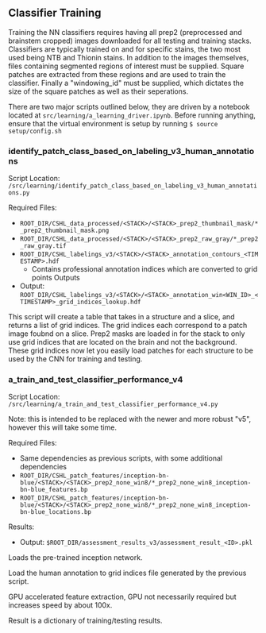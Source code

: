 ## Classifier Training

Training the NN classifiers requires having all prep2 (preprocessed and brainstem cropped) images downloaded for all testing and training stacks. Classifiers are typically trained on and for specific stains, the two most used being NTB and Thionin stains. In addition to the images themselves, files containing segmented regions of interest must be supplied. Square patches are extracted from these regions and are used to train the classifier. Finally a "windowing_id" must be supplied, which dictates the size of the square patches as well as their seperations.

There are two major scripts outlined below, they are driven by a notebook located at `src/learning/a_learning_driver.ipynb`. Before running anything, ensure that the virtual environment is setup by running `$ source setup/config.sh`

### identify_patch_class_based_on_labeling_v3_human_annotations
Script Location: `/src/learning/identify_patch_class_based_on_labeling_v3_human_annotations.py`

Required Files:
- `ROOT_DIR/CSHL_data_processed/<STACK>/<STACK>_prep2_thumbnail_mask/*_prep2_thumbnail_mask.png`
- `ROOT_DIR/CSHL_data_processed/<STACK>/<STACK>_prep2_raw_gray/*_prep2_raw_gray.tif`
- `ROOT_DIR/CSHL_labelings_v3/<STACK>/<STACK>_annotation_contours_<TIMESTAMP>.hdf`
  - Contains professional annotation indices which are converted to grid points
Outputs
- Output: `ROOT_DIR/CSHL_labelings_v3/<STACK>/<STACK>_annotation_win<WIN_ID>_<TIMESTAMP>_grid_indices_lookup.hdf`

This script will create a table that takes in a structure and a slice, and returns a list of grid indices. The grid indices each correspond to a patch image foubnd on a slice. Prep2 masks are loaded in for the stack to only use grid indices that are located on the brain and not the background. These grid indices now let you easily load patches for each structure to be used by the CNN for training and testing.

### a_train_and_test_classifier_performance_v4
Script Location: `/src/learning/a_train_and_test_classifier_performance_v4.py`

Note: this is intended to be replaced with the newer and more robust "v5", however this will take some time.

Required Files:
- Same dependencies as previous scripts, with some additional dependencies
- `ROOT_DIR/CSHL_patch_features/inception-bn-blue/<STACK>/<STACK>_prep2_none_win8/*_prep2_none_win8_inception-bn-blue_features.bp`
- `ROOT_DIR/CSHL_patch_features/inception-bn-blue/<STACK>/<STACK>_prep2_none_win8/*_prep2_none_win8_inception-bn-blue_locations.bp`

Results:
- Output: `$ROOT_DIR/assessment_results_v3/assessment_result_<ID>.pkl`

Loads the pre-trained inception network.

Load the human annotation to grid indices file generated by the previous script.
 
GPU accelerated feature extraction, GPU not necessarily required but increases speed by about 100x.

Result is a dictionary of training/testing results.
